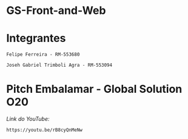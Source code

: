 # GS-Front-and-Web

# Integrantes

    Felipe Ferreira - RM-553680

    Joseh Gabriel Trimboli Agra - RM-553094


# Pitch Embalamar - Global Solution O20

*Link do YouTube:*

    https://youtu.be/rB8cyQnMeNw
